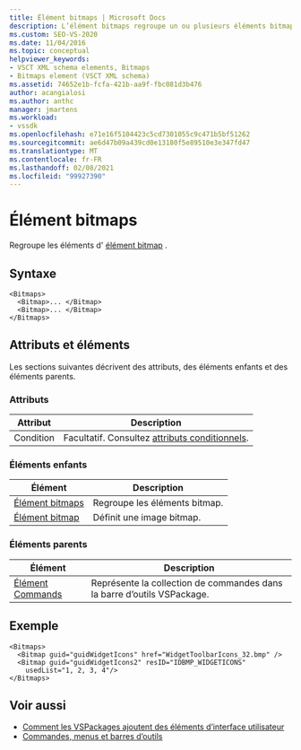 ```yaml
---
title: Élément bitmaps | Microsoft Docs
description: L’élément bitmaps regroupe un ou plusieurs éléments bitmap. Cet article contient un exemple de l’élément bitmaps.
ms.custom: SEO-VS-2020
ms.date: 11/04/2016
ms.topic: conceptual
helpviewer_keywords:
- VSCT XML schema elements, Bitmaps
- Bitmaps element (VSCT XML schema)
ms.assetid: 74652e1b-fcfa-421b-aa9f-fbc081d3b476
author: acangialosi
ms.author: anthc
manager: jmartens
ms.workload:
- vssdk
ms.openlocfilehash: e71e16f5104423c5cd7301055c9c471b5bf51262
ms.sourcegitcommit: ae6d47b09a439cd0e13180f5e89510e3e347fd47
ms.translationtype: MT
ms.contentlocale: fr-FR
ms.lasthandoff: 02/08/2021
ms.locfileid: "99927390"
---
```

# <a name="bitmaps-element"></a>Élément bitmaps
Regroupe les éléments d' [élément bitmap](../extensibility/bitmap-element.md) .

## <a name="syntax"></a>Syntaxe

```
<Bitmaps>
  <Bitmap>... </Bitmap>
  <Bitmap>... </Bitmap>
</Bitmaps>
```

## <a name="attributes-and-elements"></a>Attributs et éléments
 Les sections suivantes décrivent des attributs, des éléments enfants et des éléments parents.

### <a name="attributes"></a>Attributs

|Attribut|Description|
|---------------|-----------------|
|Condition|Facultatif. Consultez [attributs conditionnels](../extensibility/vsct-xml-schema-conditional-attributes.md).|

### <a name="child-elements"></a>Éléments enfants

|Élément|Description|
|-------------|-----------------|
|[Élément bitmaps](../extensibility/bitmaps-element.md)|Regroupe les éléments bitmap.|
|[Élément bitmap](../extensibility/bitmap-element.md)|Définit une image bitmap.|

### <a name="parent-elements"></a>Éléments parents

|Élément|Description|
|-------------|-----------------|
|[Élément Commands](../extensibility/commands-element.md)|Représente la collection de commandes dans la barre d’outils VSPackage.|

## <a name="example"></a>Exemple

```
<Bitmaps>
  <Bitmap guid="guidWidgetIcons" href="WidgetToolbarIcons_32.bmp" />
  <Bitmap guid="guidWidgetIcons2" resID="IDBMP_WIDGETICONS"
    usedList="1, 2, 3, 4"/>
</Bitmaps>
```

## <a name="see-also"></a>Voir aussi
- [Comment les VSPackages ajoutent des éléments d’interface utilisateur](../extensibility/internals/how-vspackages-add-user-interface-elements.md)
- [Commandes, menus et barres d’outils](../extensibility/internals/commands-menus-and-toolbars.md)
